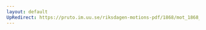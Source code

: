 ```yaml
---
layout: default
UpRedirect: https://pruto.im.uu.se/riksdagen-motions-pdf/1868/mot_1868__ak__72.pdf
---
```

